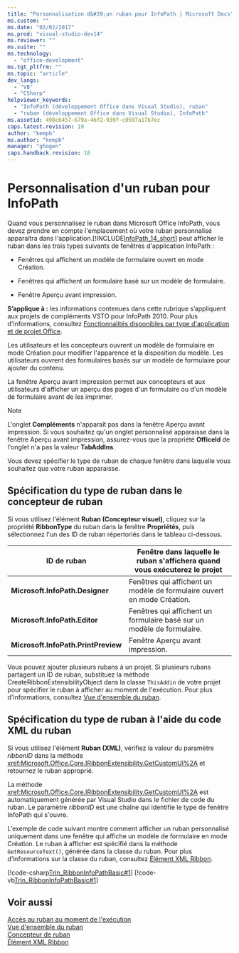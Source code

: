 ```yaml
---
title: "Personnalisation d&#39;un ruban pour InfoPath | Microsoft Docs"
ms.custom: ""
ms.date: "02/02/2017"
ms.prod: "visual-studio-dev14"
ms.reviewer: ""
ms.suite: ""
ms.technology: 
  - "office-development"
ms.tgt_pltfrm: ""
ms.topic: "article"
dev_langs: 
  - "VB"
  - "CSharp"
helpviewer_keywords: 
  - "InfoPath (développement Office dans Visual Studio), ruban"
  - "ruban (développement Office dans Visual Studio), InfoPath"
ms.assetid: 498c6457-679a-46f2-939f-c0597a17b7ec
caps.latest.revision: 19
author: "kempb"
ms.author: "kempb"
manager: "ghogen"
caps.handback.revision: 18
---
```

# Personnalisation d&#39;un ruban pour InfoPath
  Quand vous personnalisez le ruban dans Microsoft Office InfoPath, vous devez prendre en compte l'emplacement où votre ruban personnalisé apparaîtra dans l'application.[!INCLUDE[InfoPath_14_short](../vsto/includes/infopath-14-short-md.md)] peut afficher le ruban dans les trois types suivants de fenêtres d'application InfoPath :  
  
-   Fenêtres qui affichent un modèle de formulaire ouvert en mode Création.  
  
-   Fenêtres qui affichent un formulaire basé sur un modèle de formulaire.  
  
-   Fenêtre Aperçu avant impression.  
  
 **S’applique à :** les informations contenues dans cette rubrique s’appliquent aux projets de compléments VSTO pour InfoPath 2010. Pour plus d'informations, consultez [Fonctionnalités disponibles par type d'application et de projet Office](../vsto/features-available-by-office-application-and-project-type.md).  
  
 Les utilisateurs et les concepteurs ouvrent un modèle de formulaire en mode Création pour modifier l'apparence et la disposition du modèle. Les utilisateurs ouvrent des formulaires basés sur un modèle de formulaire pour ajouter du contenu.  
  
 La fenêtre Aperçu avant impression permet aux concepteurs et aux utilisateurs d'afficher un aperçu des pages d'un formulaire ou d'un modèle de formulaire avant de les imprimer.  
  
> [!NOTE]  
>  L'onglet **Compléments** n'apparaît pas dans la fenêtre Aperçu avant impression. Si vous souhaitez qu'un onglet personnalisé apparaisse dans la fenêtre Aperçu avant impression, assurez\-vous que la propriété **OfficeId** de l'onglet n'a pas la valeur **TabAddIns**.  
  
 Vous devez spécifier le type de ruban de chaque fenêtre dans laquelle vous souhaitez que votre ruban apparaisse.  
  
## Spécification du type de ruban dans le concepteur de ruban  
 Si vous utilisez l'élément **Ruban \(Concepteur visuel\)**, cliquez sur la propriété **RibbonType** du ruban dans la fenêtre **Propriétés**, puis sélectionnez l'un des ID de ruban répertoriés dans le tableau ci\-dessous.  
  
|ID de ruban|Fenêtre dans laquelle le ruban s'affichera quand vous exécuterez le projet|  
|-----------------|--------------------------------------------------------------------------------|  
|**Microsoft.InfoPath.Designer**|Fenêtres qui affichent un modèle de formulaire ouvert en mode Création.|  
|**Microsoft.InfoPath.Editor**|Fenêtres qui affichent un formulaire basé sur un modèle de formulaire.|  
|**Microsoft.InfoPath.PrintPreview**|Fenêtre Aperçu avant impression.|  
  
 Vous pouvez ajouter plusieurs rubans à un projet. Si plusieurs rubans partagent un ID de ruban, substituez la méthode CreateRibbonExtensibilityObject dans la classe `ThisAddin` de votre projet pour spécifier le ruban à afficher au moment de l'exécution. Pour plus d'informations, consultez [Vue d'ensemble du ruban](../vsto/ribbon-overview.md).  
  
## Spécification du type de ruban à l'aide du code XML du ruban  
 Si vous utilisez l'élément **Ruban \(XML\)**, vérifiez la valeur du paramètre *ribbonID* dans la méthode <xref:Microsoft.Office.Core.IRibbonExtensibility.GetCustomUI%2A> et retournez le ruban approprié.  
  
 La méthode <xref:Microsoft.Office.Core.IRibbonExtensibility.GetCustomUI%2A> est automatiquement générée par Visual Studio dans le fichier de code du ruban. Le paramètre *ribbonID* est une chaîne qui identifie le type de fenêtre InfoPath qui s'ouvre.  
  
 L'exemple de code suivant montre comment afficher un ruban personnalisé uniquement dans une fenêtre qui affiche un modèle de formulaire en mode Création. Le ruban à afficher est spécifié dans la méthode `GetResourceText()`, générée dans la classe du ruban. Pour plus d’informations sur la classe du ruban, consultez [Élément XML Ribbon](../vsto/ribbon-xml.md).  
  
 [!code-csharp[Trin_RibbonInfoPathBasic#1](../snippets/csharp/VS_Snippets_OfficeSP/trin_ribboninfopathbasic/cs/ribbon.cs#1)]
 [!code-vb[Trin_RibbonInfoPathBasic#1](../snippets/visualbasic/VS_Snippets_OfficeSP/trin_ribboninfopathbasic/vb/ribbon.vb#1)]  
  
## Voir aussi  
 [Accès au ruban au moment de l'exécution](../vsto/accessing-the-ribbon-at-run-time.md)   
 [Vue d'ensemble du ruban](../vsto/ribbon-overview.md)   
 [Concepteur de ruban](../vsto/ribbon-designer.md)   
 [Élément XML Ribbon](../vsto/ribbon-xml.md)  
  
  